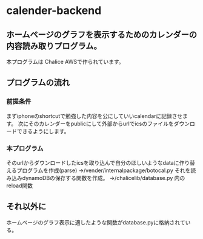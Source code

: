 # calender-backend

## ホームページのグラフを表示するためのカレンダーの内容読み取りプログラム。
本プログラムは Chalice AWSで作られています。

## プログラムの流れ
### 前提条件
まずiphoneのshortcutで勉強した内容を公にしていいcalendarに記録させます。
次にそのカレンダーをpublicにして外部からurlでicsのファイルをダウンロードできるようにします。

### 本プログラム
そのurlからダウンロードしたicsを取り込んで自分のほしいようなdataに作り替えるプログラムを作成(parse)
→/vender/internalpackage/botocal.py
それを読み込みdynamoDBの保存する関数を作成。
→/chalicelib/database.py 内のreload関数

## それ以外に
ホームページのグラフ表示に適したような関数がdatabase.pyに格納されている。

